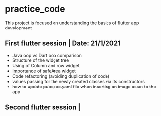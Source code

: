 # practice_code

This project is focused on understanding the basics of flutter app development


## First flutter session | Date: 21/1/2021
- Java oop vs Dart oop comparison
- Structure of the widget tree
- Using of Column and row widget
- Importance of safeArea widget
- Code refactoring (avoiding duplication of code)
- values passing for the newly created classes via its constructors
- how to update pubspec.yaml file when inserting an image asset to the app

## Second flutter session |